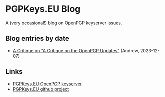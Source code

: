 PGPKeys.EU Blog
===============

A (very occasional!) blog on OpenPGP keyserver issues.

Blog entries by date
--------------------

* [A Critique on "A Critique on the OpenPGP Updates"](critique-critique.md) (Andrew, 2023-12-07)

Links
-----

* [PGPKeys.EU OpenPGP keyserver](https://pgpkeys.eu/)
* [PGPKeys.EU github project](https://github.com/pgpkeys-eu)
